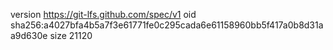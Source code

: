 version https://git-lfs.github.com/spec/v1
oid sha256:a4027bfa4b5a7f3e61771fe0c295cada6e61158960bb5f417a0b8d31aa9d630e
size 21120
